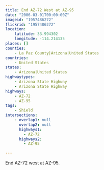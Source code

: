```yaml
---
title: End AZ-72 West at AZ-95
date: "2006-03-01T00:00:00Z"
imageid: "1957486272"
flickrid: "1957486272"
location:
    latitude: 33.994302
    longitude: -114.214135
places: []
counties:
    - La Paz County|Arizona|United States
countries:
    - United States
states:
    - Arizona|United States
highwaytypes:
    - Arizona State Highway
    - Arizona State Highway
highways:
    - AZ-72
    - AZ-95
tags:
    - Shield
intersections:
    - overlap1: null
      overlap2: null
      highways1:
        - AZ-72
      highways2:
        - AZ-95

---
```

End AZ-72 west at AZ-95.
